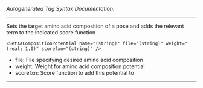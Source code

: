 _Autogenerated Tag Syntax Documentation:_

---
Sets the target amino acid composition of a pose and adds the relevant term to the indicated score function

```
<SetAACompositionPotential name="(string)" file="(string)" weight="(real; 1.0)" scorefxn="(string)" />
```

-   file: File specifying desired amino acid composition
-   weight: Weight for amino acid composition potential
-   scorefxn: Score function to add this potential to

---
